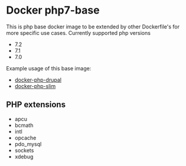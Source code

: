 # Docker  php7-base

This is php base docker image to be extended by other Dockerfile's for more specific use cases.
Currently supported php versions
- 7.2
- 7.1
- 7.0

Example usage of this base image:
- [docker-php-drupal](https://github.com/comicrelief/docker-php-drupal)
- [docker-php-slim](https://github.com/comicrelief/docker-php-slim)

## PHP extensions
 - apcu
 - bcmath
 - intl
 - opcache
 - pdo_mysql
 - sockets
 - xdebug
